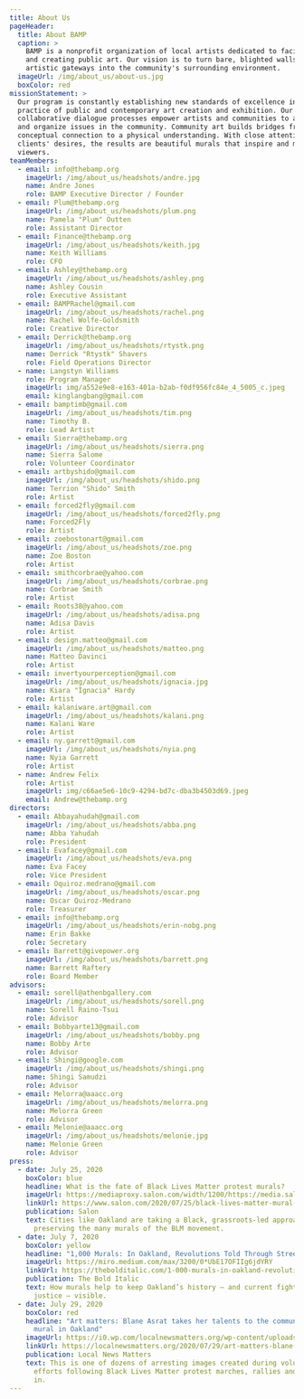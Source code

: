 ```yaml
---
title: About Us
pageHeader:
  title: About BAMP
  caption: >
    BAMP is a nonprofit organization of local artists dedicated to facilitating
    and creating public art. Our vision is to turn bare, blighted walls into
    artistic gateways into the community's surrounding environment.
  imageUrl: /img/about_us/about-us.jpg
  boxColor: red
missionStatement: >
  Our program is constantly establishing new standards of excellence in the
  practice of public and contemporary art creation and exhibition. Our
  collaborative dialogue processes empower artists and communities to address
  and organize issues in the community. Community art builds bridges from
  conceptual connection to a physical understanding. With close attention to our
  clients' desires, the results are beautiful murals that inspire and motivate
  viewers.
teamMembers:
  - email: info@thebamp.org
    imageUrl: /img/about_us/headshots/andre.jpg
    name: Andre Jones
    role: BAMP Executive Director / Founder
  - email: Plum@thebamp.org
    imageUrl: /img/about_us/headshots/plum.png
    name: Pamela "Plum" Outten
    role: Assistant Director
  - email: Finance@thebamp.org
    imageUrl: /img/about_us/headshots/keith.jpg
    name: Keith Williams
    role: CFO
  - email: Ashley@thebamp.org
    imageUrl: /img/about_us/headshots/ashley.png
    name: Ashley Cousin
    role: Executive Assistant
  - email: BAMPRachel@gmail.com
    imageUrl: /img/about_us/headshots/rachel.png
    name: Rachel Wolfe-Goldsmith
    role: Creative Director
  - email: Derrick@thebamp.org
    imageUrl: /img/about_us/headshots/rtystk.png
    name: Derrick "Rtystk" Shavers
    role: Field Operations Director
  - name: Langstyn Williams
    role: Program Manager
    imageUrl: img/a552e9e8-e163-401a-b2ab-f0df956fc84e_4_5005_c.jpeg
    email: kinglangbang@gmail.com
  - email: bamptimb@gmail.com
    imageUrl: /img/about_us/headshots/tim.png
    name: Timothy B.
    role: Lead Artist
  - email: Sierra@thebamp.org
    imageUrl: /img/about_us/headshots/sierra.png
    name: Sierra Salome
    role: Volunteer Coordinator
  - email: artbyshido@gmail.com
    imageUrl: /img/about_us/headshots/shido.png
    name: Terrion "Shido" Smith
    role: Artist
  - email: forced2fly@gmail.com
    imageUrl: /img/about_us/headshots/forced2fly.png
    name: Forced2Fly
    role: Artist
  - email: zoebostonart@gmail.com
    imageUrl: /img/about_us/headshots/zoe.png
    name: Zoe Boston
    role: Artist
  - email: smithcorbrae@yahoo.com
    imageUrl: /img/about_us/headshots/corbrae.png
    name: Corbrae Smith
    role: Artist
  - email: Roots38@yahoo.com
    imageUrl: /img/about_us/headshots/adisa.png
    name: Adisa Davis
    role: Artist
  - email: design.matteo@gmail.com
    imageUrl: /img/about_us/headshots/matteo.png
    name: Matteo Davinci
    role: Artist
  - email: invertyourperception@gmail.com
    imageUrl: /img/about_us/headshots/ignacia.jpg
    name: Kiara "Ignacia" Hardy
    role: Artist
  - email: kalaniware.art@gmail.com
    imageUrl: /img/about_us/headshots/kalani.png
    name: Kalani Ware
    role: Artist
  - email: ny.garrett@gmail.com
    imageUrl: /img/about_us/headshots/nyia.png
    name: Nyia Garrett
    role: Artist
  - name: Andrew Felix
    role: Artist
    imageUrl: img/c66ae5e6-10c9-4294-bd7c-dba3b4503d69.jpeg
    email: Andrew@thebamp.org
directors:
  - email: Abbayahudah@gmail.com
    imageUrl: /img/about_us/headshots/abba.png
    name: Abba Yahudah
    role: President
  - email: Evafacey@gmail.com
    imageUrl: /img/about_us/headshots/eva.png
    name: Eva Facey
    role: Vice President
  - email: Oquiroz.medrano@gmail.com
    imageUrl: /img/about_us/headshots/oscar.png
    name: Oscar Quiroz-Medrano
    role: Treasurer
  - email: info@thebamp.org
    imageUrl: /img/about_us/headshots/erin-nobg.png
    name: Erin Bakke
    role: Secretary
  - email: Barrett@givepower.org
    imageUrl: /img/about_us/headshots/barrett.png
    name: Barrett Raftery
    role: Board Member
advisors:
  - email: sorell@athenbgallery.com
    imageUrl: /img/about_us/headshots/sorell.png
    name: Sorell Raino-Tsui
    role: Advisor
  - email: Bobbyarte13@gmail.com
    imageUrl: /img/about_us/headshots/bobby.png
    name: Bobby Arte
    role: Advisor
  - email: Shingi@google.com
    imageUrl: /img/about_us/headshots/shingi.png
    name: Shingi Samudzi
    role: Advisor
  - email: Melorra@aaacc.org
    imageUrl: /img/about_us/headshots/melorra.png
    name: Melorra Green
    role: Advisor
  - email: Melonie@aaacc.org
    imageUrl: /img/about_us/headshots/melonie.jpg
    name: Melonie Green
    role: Advisor
press:
  - date: July 25, 2020
    boxColor: blue
    headline: What is the fate of Black Lives Matter protest murals?
    imageUrl: https://mediaproxy.salon.com/width/1200/https://media.salon.com/2020/07/rachel-wolfe-goldsmith-mural-0722201.jpg
    linkUrl: https://www.salon.com/2020/07/25/black-lives-matter-mural-art-preservation-oakland/
    publication: Salon
    text: Cities like Oakland are taking a Black, grassroots-led approach to
      preserving the many murals of the BLM movement.
  - date: July 7, 2020
    boxColor: yellow
    headline: "1,000 Murals: In Oakland, Revolutions Told Through Street Art"
    imageUrl: https://miro.medium.com/max/3200/0*UbE17OFIIg6jdYRY
    linkUrl: https://thebolditalic.com/1-000-murals-in-oakland-revolutions-told-through-street-art-be53c231422e
    publication: The Bold Italic
    text: How murals help to keep Oakland’s history — and current fights for social
      justice — visible.
  - date: July 29, 2020
    boxColor: red
    headline: "Art matters: Blane Asrat takes her talents to the community with BLM
      mural in Oakland"
    imageUrl: https://i0.wp.com/localnewsmatters.org/wp-content/uploads/2020/07/me-with-my-mural.jpg?w=1469&ssl=1
    linkUrl: https://localnewsmatters.org/2020/07/29/art-matters-blane-asrat-takes-her-talents-to-the-community-with-blm-mural-in-oakland/
    publication: Local News Matters
    text: This is one of dozens of arresting images created during volunteer cleanup
      efforts following Black Lives Matter protest marches, rallies and looting
      in.
---
```

